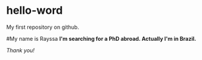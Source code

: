 # hello-word
My first repository on github.

#My name is Rayssa
**I'm searching for a PhD abroad. Actually I'm in Brazil.**

*Thank you!*
